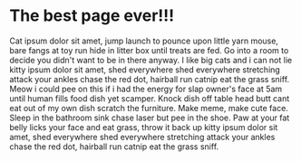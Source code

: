 <html>
<head>
    <meta name="viewport" content="width=device-width, initial-scale=1, minimum-scale=1">
<title>The best page ever</title>
</head>
<body>
<h1>The best page ever!!!</h1>
<p>Cat ipsum dolor sit amet, jump launch to pounce upon little yarn mouse, bare fangs at toy run hide in litter box until treats are fed. Go into a room to decide you didn't want to be in there anyway. I like big cats and i can not lie kitty ipsum dolor sit amet, shed everywhere shed everywhere stretching attack your ankles chase the red dot, hairball run catnip eat the grass sniff. Meow i could pee on this if i had the energy for slap owner's face at 5am until human fills food dish yet scamper. Knock dish off table head butt cant eat out of my own dish scratch the furniture. Make meme, make cute face. Sleep in the bathroom sink chase laser but pee in the shoe. Paw at your fat belly licks your face and eat grass, throw it back up kitty ipsum dolor sit amet, shed everywhere shed everywhere stretching attack your ankles chase the red dot, hairball run catnip eat the grass sniff.</p>

<div id="lightning-container"></div>	
<script src="https://daj00000eao59ead-dev-ed.develop.my.site.com/lightning/lightning.out.js"></script>
<script>
    $Lightning.use(
        "c:ChatApp", // Replace with your Aura App's name
        function() {
            $Lightning.createComponent(
                "c:customChatWidget", // Replace with your LWC's name
                {}, // Attributes for the component
                "lightning-container", // The ID of the container element
                function(component) {
                    console.log("Chat widget loaded!");
                }
            );
        },
        "https://YOUR_INSTANCE.force.com" // Replace with your Salesforce instance URL
    );
</script>

</body>

</html>
